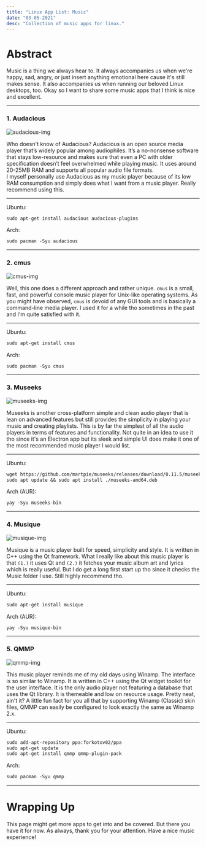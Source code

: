 ```yaml
---
title: "Linux App List: Music"
date: "03-05-2021"
desc: "Collection of music apps for linux."
---
```


# Abstract

Music is a thing we always hear to. It always accompanies us when we're happy, sad, angry, or just insert anything emotional here cause it's still makes sense. It also accompanies us when running our beloved Linux desktops, too. Okay so I want to share some music apps that I think is nice and excellent.

---
### 1. Audacious

![audacious-img](/linux/applist/music/audacious.png)

Who doesn't know of Audacious? Audacious is an open source media player that’s widely popular among audiophiles. It’s a no-nonsense software that stays low-resource and makes sure that even a PC with older specification doesn’t feel overwhelmed while playing music. It uses around 20-25MB RAM and supports all popular audio file formats.  
I myself personally use Audacious as my music player because of its low RAM consumption and simply does what I want from a music player. Really recommend using this.

---
Ubuntu:
```md
sudo apt-get install audacious audacious-plugins
```
Arch:
```md
sudo pacman -Syu audacious
```
---
### 2. cmus

![cmus-img](/linux/applist/music/cmus.png)

Well, this one does a different approach and rather unique. `cmus` is a small, fast, and powerful console music player for Unix-like operating systems. As you might have observed, `cmus` is devoid of any GUI tools and is basically a command-line media player. I used it for a while tho sometimes in the past and I'm quite satisfied with it.

---
Ubuntu:
```md
sudo apt-get install cmus
```
Arch:
```md
sudo pacman -Syu cmus
```
---
### 3. Museeks

![museeks-img](/linux/applist/music/museeks.png)

Museeks is another cross-platform simple and clean audio player that is lean on advanced features but still provides the simplicity in playing your music and creating playlists. This is by far the simplest of all the audio players in terms of features and functionality. Not quite in an idea to use it tho since it's an Electron app but its sleek and simple UI does make it one of the most recommended music player I would list.

---
Ubuntu:
```md
wget https://github.com/martpie/museeks/releases/download/0.11.5/museeks-amd64.deb
sudo apt update && sudo apt install ./museeks-amd64.deb
```
Arch (AUR):
```md
yay -Syu museeks-bin
```
---
### 4. Musique

![musique-img](/linux/applist/music/musique.png)

Musique is a music player built for speed, simplicity and style. It is written in C++ using the Qt framework. What I really like about this music player is that `(1.)` it uses Qt and `(2.)` it fetches your music album art and lyrics which is really useful. But I do get a long first start up tho since it checks the Music folder I use. Still highly recommend tho.

---
Ubuntu:
```md
sudo apt-get install musique
```
Arch (AUR):
```md
yay -Syu musique-bin
```
---
### 5. QMMP

![qmmp-img](/linux/applist/music/qmmp.png)

This music player reminds me of my old days using Winamp. The interface is so similar to Winamp. It is written in C++ using the Qt widget toolkit for the user interface. It is the only audio player not featuring a database that uses the Qt library. It is themeable and low on resource usage. Pretty neat, ain't it? A little fun fact for you all that by supporting Winamp (Classic) skin files, QMMP can easily be configured to look exactly the same as Winamp 2.x.

---
Ubuntu:
```md
sudo add-apt-repository ppa:forkotov02/ppa
sudo apt-get update
sudo apt-get install qmmp qmmp-plugin-pack
```
Arch:
```md
sudo pacman -Syu qmmp
```
---
# Wrapping Up

This page might get more apps to get into and be covered. But there you have it for now. As always, thank you for your attention. Have a nice music experience!
